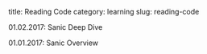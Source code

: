 title: Reading Code
category: learning
slug: reading-code


01.02.2017: Sanic Deep Dive

01.01.2017: Sanic Overview

